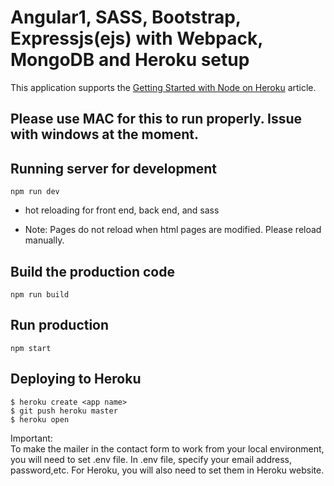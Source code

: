 # Angular1, SASS, Bootstrap, Expressjs(ejs) with Webpack, MongoDB and Heroku setup

This application supports the [Getting Started with Node on Heroku](https://devcenter.heroku.com/articles/getting-started-with-nodejs) article.

## Please use MAC for this to run properly.  Issue with windows at the moment.

## Running server for development
```npm run dev```

- hot reloading for front end, back end, and sass
* Note: Pages do not reload when html pages are modified.  Please reload manually.

## Build the production code
```npm run build```

## Run production
```npm start```

## Deploying to Heroku

```
$ heroku create <app name>
$ git push heroku master
$ heroku open
```
Important:<br>
To make the mailer in the contact form to work from your local environment, you will need to set .env file.
In .env file, specify your email address, password,etc.
For Heroku, you will also need to set them in Heroku website.
